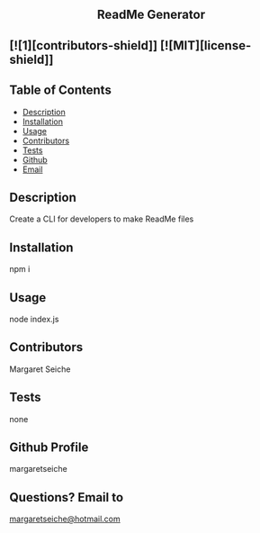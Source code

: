 
<!--THIS TEXT WILL NOT APPEAR IN BROWSER WHEN README IS DISPLAYED.  
This file was generated when the user answered questions in the CLI (Command Line Interface).-->
                                   
<h2 align="center">ReadMe Generator<h2>

<!-- PROJECT BADGES -->
[![1][contributors-shield]]
[![MIT][license-shield]]

## Table of Contents
* [Description](#Description)
* [Installation](#Installation)
* [Usage](#Usage)
* [Contributors](#Contributors)
* [Tests](#Tests)
* [Github](#Github)
* [Email](#Email)

## Description
Create a CLI for developers to make ReadMe files

## Installation
npm i

## Usage
node index.js

## Contributors
Margaret Seiche

## Tests
none

## Github Profile
margaretseiche

## Questions? Email to     
margaretseiche@hotmail.com
            